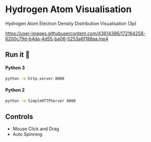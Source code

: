 # Hydrogen Atom Visualisation
 
 Hydrogen Atom Electron Density Distribution Visualisation (3p)
 
https://user-images.githubusercontent.com/43814396/172164258-6200c79d-b4da-4d55-ba06-0253a6f188aa.mp4

## Run it 🚀

#### Python 3
```bash
python -m http.server 8000
```

#### Python 2
```bash
python -m SimpleHTTPServer 8000
```

## Controls
 - Mouse Click and Drag
 - Auto Spinning
